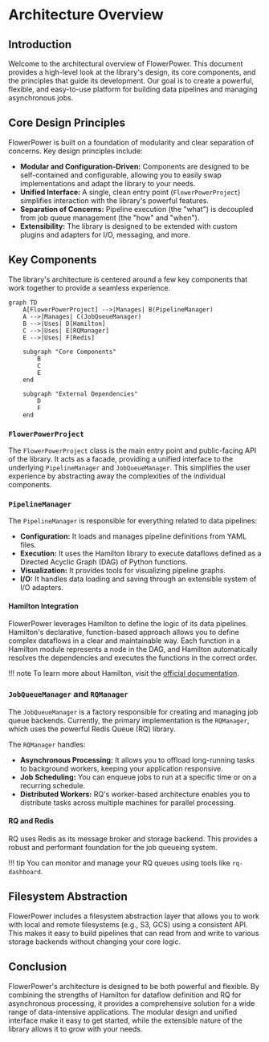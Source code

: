 # Architecture Overview

## Introduction

Welcome to the architectural overview of FlowerPower. This document provides a high-level look at the library's design, its core components, and the principles that guide its development. Our goal is to create a powerful, flexible, and easy-to-use platform for building data pipelines and managing asynchronous jobs.

## Core Design Principles

FlowerPower is built on a foundation of modularity and clear separation of concerns. Key design principles include:

-   **Modular and Configuration-Driven:** Components are designed to be self-contained and configurable, allowing you to easily swap implementations and adapt the library to your needs.
-   **Unified Interface:** A single, clean entry point (`FlowerPowerProject`) simplifies interaction with the library's powerful features.
-   **Separation of Concerns:** Pipeline execution (the "what") is decoupled from job queue management (the "how" and "when").
-   **Extensibility:** The library is designed to be extended with custom plugins and adapters for I/O, messaging, and more.

## Key Components

The library's architecture is centered around a few key components that work together to provide a seamless experience.

```mermaid
graph TD
    A[FlowerPowerProject] -->|Manages| B(PipelineManager)
    A -->|Manages| C(JobQueueManager)
    B -->|Uses| D[Hamilton]
    C -->|Uses| E[RQManager]
    E -->|Uses| F[Redis]

    subgraph "Core Components"
        B
        C
        E
    end

    subgraph "External Dependencies"
        D
        F
    end
```

### `FlowerPowerProject`

The `FlowerPowerProject` class is the main entry point and public-facing API of the library. It acts as a facade, providing a unified interface to the underlying `PipelineManager` and `JobQueueManager`. This simplifies the user experience by abstracting away the complexities of the individual components.

### `PipelineManager`

The `PipelineManager` is responsible for everything related to data pipelines:

-   **Configuration:** It loads and manages pipeline definitions from YAML files.
-   **Execution:** It uses the Hamilton library to execute dataflows defined as a Directed Acyclic Graph (DAG) of Python functions.
-   **Visualization:** It provides tools for visualizing pipeline graphs.
-   **I/O:** It handles data loading and saving through an extensible system of I/O adapters.

#### Hamilton Integration

FlowerPower leverages Hamilton to define the logic of its data pipelines. Hamilton's declarative, function-based approach allows you to define complex dataflows in a clear and maintainable way. Each function in a Hamilton module represents a node in the DAG, and Hamilton automatically resolves the dependencies and executes the functions in the correct order.

!!! note
    To learn more about Hamilton, visit the [official documentation](https://hamilton.dagworks.io/).

### `JobQueueManager` and `RQManager`

The `JobQueueManager` is a factory responsible for creating and managing job queue backends. Currently, the primary implementation is the `RQManager`, which uses the powerful Redis Queue (RQ) library.

The `RQManager` handles:

-   **Asynchronous Processing:** It allows you to offload long-running tasks to background workers, keeping your application responsive.
-   **Job Scheduling:** You can enqueue jobs to run at a specific time or on a recurring schedule.
-   **Distributed Workers:** RQ's worker-based architecture enables you to distribute tasks across multiple machines for parallel processing.

#### RQ and Redis

RQ uses Redis as its message broker and storage backend. This provides a robust and performant foundation for the job queueing system.

!!! tip
    You can monitor and manage your RQ queues using tools like `rq-dashboard`.

## Filesystem Abstraction

FlowerPower includes a filesystem abstraction layer that allows you to work with local and remote filesystems (e.g., S3, GCS) using a consistent API. This makes it easy to build pipelines that can read from and write to various storage backends without changing your core logic.

## Conclusion

FlowerPower's architecture is designed to be both powerful and flexible. By combining the strengths of Hamilton for dataflow definition and RQ for asynchronous processing, it provides a comprehensive solution for a wide range of data-intensive applications. The modular design and unified interface make it easy to get started, while the extensible nature of the library allows it to grow with your needs.